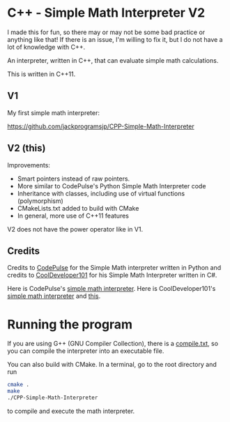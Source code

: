 # C++ - Simple Math Interpreter V2

I made this for fun, so there may or may not be some bad practice or anything like that! If there is an issue, I'm willing to fix it, but I do not have a lot of knowledge with C++.

An interpreter, written in C++, that can evaluate simple math calculations.

This is written in C++11.

## V1

My first simple math interpreter:

https://github.com/jackprogramsjp/CPP-Simple-Math-Interpreter

## V2 (this)

Improvements:

* Smart pointers instead of raw pointers.
* More similar to CodePulse's Python Simple Math Interpreter code
* Inheritance with classes, including use of virtual functions (polymorphism)
* CMakeLists.txt added to build with CMake
* In general, more use of C++11 features

V2 does not have the power operator like in V1.

## Credits

Credits to [CodePulse](https://www.youtube.com/channel/UCUVahoidFA7F3Asfvamrm7w) for the Simple Math interpreter written in Python and credits to [CoolDeveloper101](https://github.com/CoolDeveloper101) for his Simple Math Interpreter written in C#.

Here is CodePulse's [simple math interpreter](https://github.com/davidcallanan/py-simple-math-interpreter).
Here is CoolDeveloper101's [simple math interpreter](https://github.com/CoolDeveloper101/simple-math-interpreter) and [this](https://gitlab.com/CoolDeveloper101/math-interpreter/-/tree/master/).

# Running the program

If you are using G++ (GNU Compiler Collection), there is a [compile.txt](https://github.com/jackprogramsjp/CPP-Simple-Math-Interpreter-V2/blob/main/compile.txt), so you can compile the interpreter into an executable file.

You can also build with CMake. In a terminal, go to the root directory and run
```bash
cmake .
make
./CPP-Simple-Math-Interpreter
```
to compile and execute the math interpreter.
